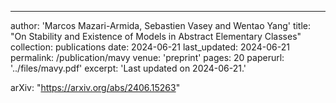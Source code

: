 ---
author: 'Marcos Mazari-Armida, Sebastien Vasey and Wentao Yang'
title: "On Stability and Existence of Models in Abstract Elementary Classes"
collection: publications
date: 2024-06-21
last_updated: 2024-06-21
permalink: /publication/mavy
venue: 'preprint'
pages: 20
paperurl: '../files/mavy.pdf'
excerpt: 'Last updated on 2024-06-21.'

arXiv: "https://arxiv.org/abs/2406.15263"